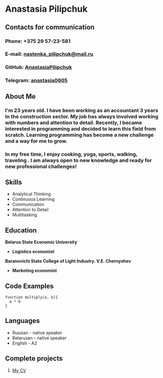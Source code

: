# Anastasia Pilipchuk
## Contacts for communication
### Phone: +375 29 57-23-581
### E-mail: nastenka_pilipchuk@mail.ru
### GitHub: [AnastasiaPilipchuk](https://github.com/AnastasiaPilipchuk)
### Telegram: [anastasia0605](https://t.me/anastasia0605)
## About Me
### I'm 23 years old.  I have been working as an accountant 3 years in the construction sector. My job has always involved working with numbers and attention to detail. Recently, I became interested in programming and decided to learn this field from scratch. Learning programming has become a new challenge and a way for me to grow. 
### In my free time, I enjoy cooking, yoga, sports, walking, traveling . I am always open to new knowledge and ready for new professional challenges!
## Skills
* Analytical Thinking
* Continuous Learning
* Communication
* Attention to Detail
* Multitasking
## Education
__Belarus State Economic University__
* __Logistics economist__

__Baranovichi State College of Light Industry. V.E. Chernyshev__ 
* __Marketing economist__ 
## Code Examples
```
function multiply(a, b){
  a * b
}
```
## Languages
* Russian - native speaker
* Belarusan - native speaker
* English - A2 
## Complete projects
1. [My CV](https://github.com/AnastasiaPilipchuk/rsschool-cv)